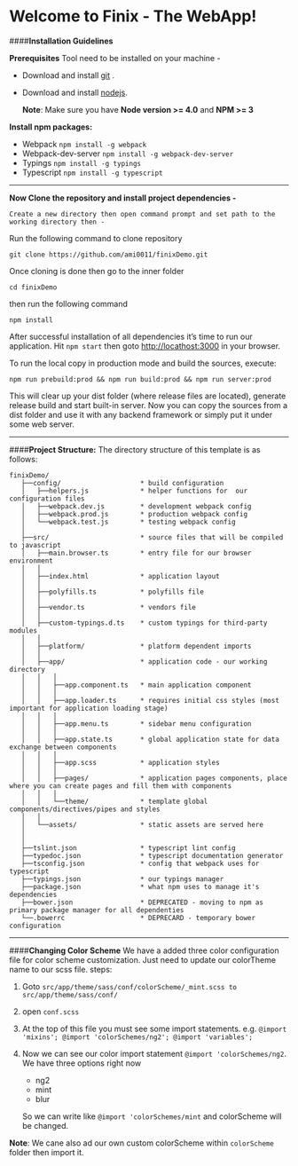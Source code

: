 Welcome to Finix -  The WebApp!
===================
####**Installation Guidelines**

**Prerequisites**
Tool need to be installed on your machine - 

 - Download and install [git](https://git-scm.com/) .
 - Download and install [nodejs](https://nodejs.org).

	
	**Note**: Make sure you have **Node version >= 4.0** and **NPM >= 3**

**Install npm packages:** 	

 - Webpack  `npm install -g webpack`
 - Webpack-dev-server    `npm install -g webpack-dev-server`
 - Typings    `npm install -g typings`
 - Typescript   `npm install -g typescript`


----------


**Now Clone the repository and install project dependencies -** 

    Create a new directory then open command prompt and set path to the working directory then - 
Run the following command to clone repository

    git clone https://github.com/ami0011/finixDemo.git
Once cloning is done then go to the inner folder
		

    cd finixDemo
then run the following command

	npm install
After successful installation of all dependencies it’s time to run our application.
	Hit `npm start`  then goto [http://locathost:3000](http:loclhost:3000) in your browser.
	
To run the local copy in production mode and build the sources, execute:

    npm run prebuild:prod && npm run build:prod && npm run server:prod

This will clear up your dist folder (where release files are located), generate release build and start built-in server. Now you can copy the sources from a dist folder and use it with any backend framework or simply put it under some web server.


----------
####**Project Structure:** 
The directory structure of this template is as follows:

    finixDemo/
       ├──config/                    * build configuration
       │   ├──helpers.js             * helper functions for  our configuration files
       │   ├──webpack.dev.js         * development webpack config
       │   ├──webpack.prod.js        * production webpack config
       │   └──webpack.test.js        * testing webpack config
       │
       ├──src/                       * source files that will be compiled to javascript
       │   ├──main.browser.ts        * entry file for our browser environment
       │   │
       │   ├──index.html             * application layout
       │   │
       │   ├──polyfills.ts           * polyfills file
       │   │
       │   ├──vendor.ts              * vendors file
       │   │
       │   ├──custom-typings.d.ts    * custom typings for third-party modules
       │   │
       │   ├──platform/              * platform dependent imports
       │   │
       │   ├──app/                   * application code - our working directory
       │   │   │
       │   │   ├──app.component.ts   * main application component
       │   │   │
       │   │   ├──app.loader.ts      * requires initial css styles (most important for application loading stage)
       │   │   │
       │   │   ├──app.menu.ts        * sidebar menu configuration
       │   │   │
       │   │   ├──app.state.ts       * global application state for data exchange between components
       │   │   │
       │   │   ├──app.scss           * application styles 
       │   │   │
       │   │   ├──pages/             * application pages components, place where you can create pages and fill them with components
       │   │   │
       │   │   └──theme/             * template global components/directives/pipes and styles
       │   │
       │   └──assets/                * static assets are served here
       │
       │
       ├──tslint.json                * typescript lint config
       ├──typedoc.json               * typescript documentation generator
       ├──tsconfig.json              * config that webpack uses for typescript
       ├──typings.json               * our typings manager
       ├──package.json               * what npm uses to manage it's dependencies
       ├──bower.json                 * DEPRECATED - moving to npm as primary package manager for all dependenties
       └──.bowerrc                   * DEPRECARD - temporary bower configuration

----------
####**Changing Color Scheme**
We have a added three color configuration file for color scheme customization. Just need to update our colorTheme name to our scss file.
steps: 

 1. Goto `src/app/theme/sass/conf/colorScheme/_mint.scss to src/app/theme/sass/conf/`
 2. open `conf.scss`
 3. At the top of this file you must see some import statements. e.g. 
`@import 'mixins';
@import 'colorSchemes/ng2';
@import 'variables';
`
 4. Now we can see our color import statement `@import 'colorSchemes/ng2`. We have three options right now 
	 - ng2
	 - mint
	 - blur
	  
	 So we can write like  `@import 'colorSchemes/mint` and colorScheme will be changed.
	 
**Note**: We cane also ad our own custom colorScheme within `colorScheme` folder then import it.
